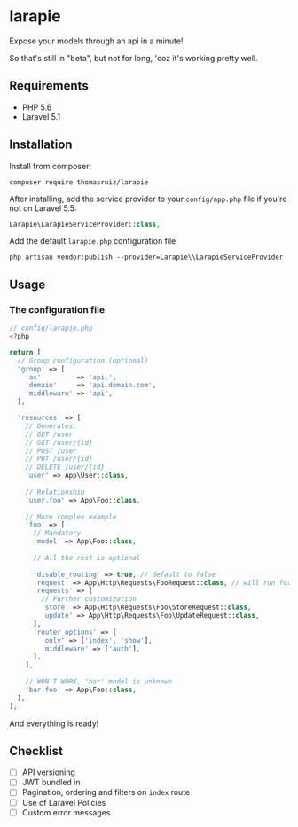 # larapie
Expose your models through an api in a minute!

So that's still in "beta", but not for long, 'coz it's working pretty well.

## Requirements

- PHP 5.6
- Laravel 5.1

## Installation

Install from composer:

```
composer require thomasruiz/larapie
```

After installing, add the service provider to your `config/app.php` file if you're not on Laravel 5.5:

```php
Larapie\LarapieServiceProvider::class,
```

Add the default `larapie.php` configuration file

```
php artisan vendor:publish --provider=Larapie\\LarapieServiceProvider
```

## Usage

### The configuration file

```php
// config/larapie.php
<?php

return [
  // Group configuration (optional)
  'group' => [
    'as'         => 'api.',
    'domain'     => 'api.domain.com',
    'middleware' => 'api',
  ],

  'resources' => [
    // Generates:
    // GET /user
    // GET /user/{id}
    // POST /user
    // PUT /user/{id}
    // DELETE /user/{id}
    'user' => App\User::class,
    
    // Relationship
    'user.foo' => App\Foo::class,
    
    // More complex example
    'foo' => [
      // Mandatory
      'model' => App\Foo::class,
      
      // All the rest is optional
      
      'disable_routing' => true, // default to false
      'request' => App\Http\Requests\FooRequest::class, // will run for routes store and update
      'requests' => [
        // Further customization
        'store' => App\Http\Requests\Foo\StoreRequest::class,
        'update' => App\Http\Requests\Foo\UpdateRequest::class,
      ],
      'router_options' => [
        'only' => ['index', 'show'],
        'middleware' => ['auth'],
      ],
    ],
    
    // WON'T WORK, 'bar' model is unknown
    'bar.foo' => App\Foo::class,
  ],
];
```

And everything is ready!


## Checklist

- [ ] API versioning
- [ ] JWT bundled in
- [ ] Pagination, ordering and filters on `index` route
- [ ] Use of Laravel Policies
- [ ] Custom error messages
